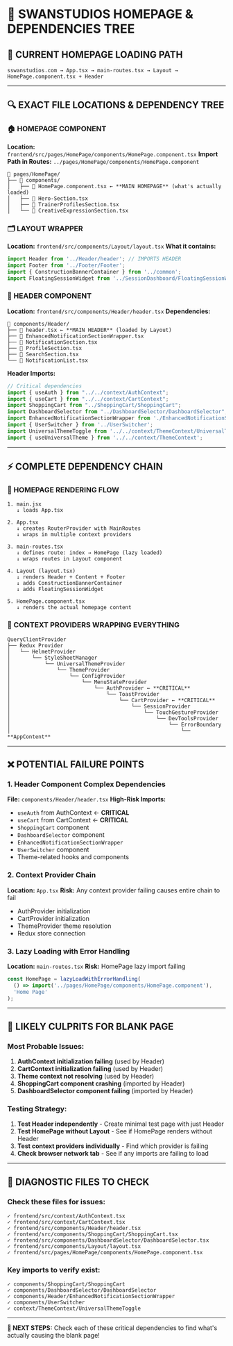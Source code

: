 # 🌳 SWANSTUDIOS HOMEPAGE & DEPENDENCIES TREE

## **📍 CURRENT HOMEPAGE LOADING PATH**
```
sswanstudios.com → App.tsx → main-routes.tsx → Layout → HomePage.component.tsx + Header
```

---

## **🔍 EXACT FILE LOCATIONS & DEPENDENCY TREE**

### **🏠 HOMEPAGE COMPONENT**
**Location:** `frontend/src/pages/HomePage/components/HomePage.component.tsx`
**Import Path in Routes:** `../pages/HomePage/components/HomePage.component`

```
📁 pages/HomePage/
├── 📁 components/
│   ├── 📄 HomePage.component.tsx ← **MAIN HOMEPAGE** (what's actually loaded)
│   ├── 📄 Hero-Section.tsx
│   ├── 📄 TrainerProfilesSection.tsx
│   └── 📄 CreativeExpressionSection.tsx
```

### **🗂️ LAYOUT WRAPPER**
**Location:** `frontend/src/components/Layout/layout.tsx`
**What it contains:**
```typescript
import Header from '../Header/header'; // IMPORTS HEADER
import Footer from '../Footer/Footer';
import { ConstructionBannerContainer } from '../common';
import FloatingSessionWidget from '../SessionDashboard/FloatingSessionWidget';
```

### **🧭 HEADER COMPONENT** 
**Location:** `frontend/src/components/Header/header.tsx`
**Dependencies:**
```
📁 components/Header/
├── 📄 header.tsx ← **MAIN HEADER** (loaded by Layout)
├── 📄 EnhancedNotificationSectionWrapper.tsx
├── 📄 NotificationSection.tsx
├── 📄 ProfileSection.tsx
├── 📄 SearchSection.tsx
└── 📄 NotificationList.tsx
```

**Header Imports:**
```typescript
// Critical dependencies
import { useAuth } from "../../context/AuthContext";
import { useCart } from "../../context/CartContext";
import ShoppingCart from "../ShoppingCart/ShoppingCart";
import DashboardSelector from "../DashboardSelector/DashboardSelector";
import EnhancedNotificationSectionWrapper from './EnhancedNotificationSectionWrapper';
import { UserSwitcher } from '../UserSwitcher';
import UniversalThemeToggle from '../../context/ThemeContext/UniversalThemeToggle';
import { useUniversalTheme } from '../../context/ThemeContext';
```

---

## **⚡ COMPLETE DEPENDENCY CHAIN**

### **🔄 HOMEPAGE RENDERING FLOW**
```
1. main.jsx
   ↓ loads App.tsx
   
2. App.tsx  
   ↓ creates RouterProvider with MainRoutes
   ↓ wraps in multiple context providers
   
3. main-routes.tsx
   ↓ defines route: index → HomePage (lazy loaded)
   ↓ wraps routes in Layout component
   
4. Layout (layout.tsx)
   ↓ renders Header + Content + Footer
   ↓ adds ConstructionBannerContainer
   ↓ adds FloatingSessionWidget
   
5. HomePage.component.tsx
   ↓ renders the actual homepage content
```

### **🧩 CONTEXT PROVIDERS WRAPPING EVERYTHING**
```
QueryClientProvider
├── Redux Provider  
│   └── HelmetProvider
│       └── StyleSheetManager  
│           └── UniversalThemeProvider
│               └── ThemeProvider
│                   └── ConfigProvider
│                       └── MenuStateProvider
│                           └── AuthProvider ← **CRITICAL**
│                               └── ToastProvider
│                                   └── CartProvider ← **CRITICAL** 
│                                       └── SessionProvider
│                                           └── TouchGestureProvider
│                                               └── DevToolsProvider
│                                                   └── ErrorBoundary
│                                                       └── **AppContent**
```

---

## **❌ POTENTIAL FAILURE POINTS**

### **1. Header Component Complex Dependencies**
**File:** `components/Header/header.tsx`
**High-Risk Imports:**
- `useAuth` from AuthContext ← **CRITICAL**
- `useCart` from CartContext ← **CRITICAL**  
- `ShoppingCart` component
- `DashboardSelector` component
- `EnhancedNotificationSectionWrapper`
- `UserSwitcher` component
- Theme-related hooks and components

### **2. Context Provider Chain**
**Location:** `App.tsx` 
**Risk:** Any context provider failing causes entire chain to fail
- AuthProvider initialization
- CartProvider initialization  
- ThemeProvider theme resolution
- Redux store connection

### **3. Lazy Loading with Error Handling**
**Location:** `main-routes.tsx`
**Risk:** HomePage lazy import failing
```typescript
const HomePage = lazyLoadWithErrorHandling(
  () => import('../pages/HomePage/components/HomePage.component'),
  'Home Page'
);
```

---

## **🎯 LIKELY CULPRITS FOR BLANK PAGE**

### **Most Probable Issues:**
1. **AuthContext initialization failing** (used by Header)
2. **CartContext initialization failing** (used by Header) 
3. **Theme context not resolving** (used by Header)
4. **ShoppingCart component crashing** (imported by Header)
5. **DashboardSelector component failing** (imported by Header)

### **Testing Strategy:**
1. **Test Header independently** - Create minimal test page with just Header
2. **Test HomePage without Layout** - See if HomePage renders without Header
3. **Test context providers individually** - Find which provider is failing
4. **Check browser network tab** - See if any imports are failing to load

---

## **🔧 DIAGNOSTIC FILES TO CHECK**

### **Check these files for issues:**
```
✓ frontend/src/context/AuthContext.tsx
✓ frontend/src/context/CartContext.tsx  
✓ frontend/src/components/Header/header.tsx
✓ frontend/src/components/ShoppingCart/ShoppingCart.tsx
✓ frontend/src/components/DashboardSelector/DashboardSelector.tsx
✓ frontend/src/components/Layout/layout.tsx
✓ frontend/src/pages/HomePage/components/HomePage.component.tsx
```

### **Key imports to verify exist:**
```
✓ components/ShoppingCart/ShoppingCart
✓ components/DashboardSelector/DashboardSelector  
✓ components/Header/EnhancedNotificationSectionWrapper
✓ components/UserSwitcher
✓ context/ThemeContext/UniversalThemeToggle
```

---

**🎯 NEXT STEPS:** Check each of these critical dependencies to find what's actually causing the blank page!
